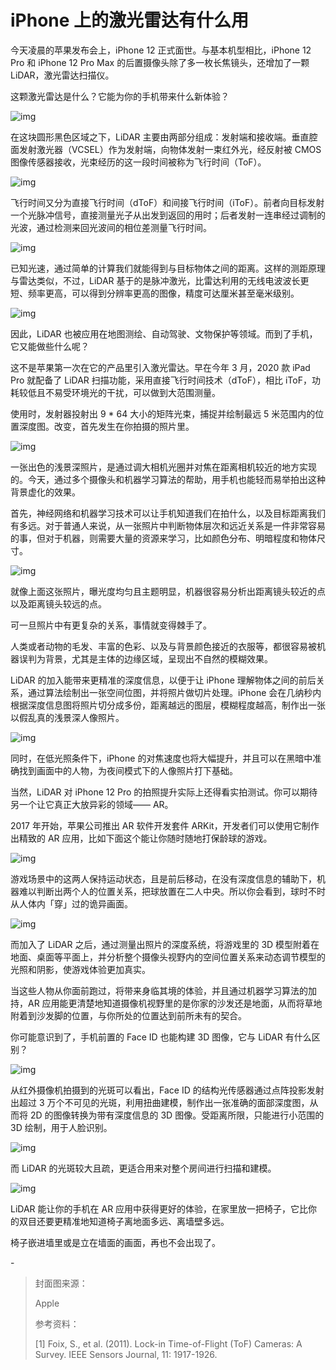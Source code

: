 # iPhone 上的激光雷达有什么用

今天凌晨的苹果发布会上，iPhone 12 正式面世。与基本机型相比，iPhone 12 Pro 和 iPhone 12 Pro Max 的后置摄像头除了多一枚长焦镜头，还增加了一颗 LiDAR，激光雷达扫描仪。



这颗激光雷达是什么？它能为你的手机带来什么新体验？



![img](https://mmbiz.qpic.cn/mmbiz_png/SlOqFKqEO4EniaQs7KibNSz661R0ibB29ccGkFjoAjF7lSZObPcF2o33xSpicwzG2MFOIlUOO8QaPniaOHKjJqyHOfw/640?wx_fmt=png)



在这块圆形黑色区域之下，LiDAR 主要由两部分组成：发射端和接收端。垂直腔面发射激光器（VCSEL）作为发射端，向物体发射一束红外光，经反射被 CMOS 图像传感器接收，光束经历的这一段时间被称为飞行时间（ToF）。



![img](https://mmbiz.qpic.cn/mmbiz_png/SlOqFKqEO4EniaQs7KibNSz661R0ibB29ccWbmrfCUCyOjfKw5XhpF2okMzV6icUr7hQXJEmiaeJZGx8NTTZY9ep4iaA/640?wx_fmt=png)



飞行时间又分为直接飞行时间（dToF）和间接飞行时间（iToF）。前者向目标发射一个光脉冲信号，直接测量光子从出发到返回的用时；后者发射一连串经过调制的光波，通过检测来回光波间的相位差测量飞行时间。



![img](https://mmbiz.qpic.cn/mmbiz_gif/SlOqFKqEO4Gbp10icPSn6Ijxicn0YkI9da2iaIic7g0S8TLBmPPBA36AOUnxgkGvvjgficItNUj05KoZWibjtBwMw0jQ/640?wx_fmt=gif)



已知光速，通过简单的计算我们就能得到与目标物体之间的距离。这样的测距原理与雷达类似，不过，LiDAR 基于的是脉冲激光，比雷达利用的无线电波波长更短、频率更高，可以得到分辨率更高的图像，精度可达厘米甚至毫米级别。



![img](https://mmbiz.qpic.cn/mmbiz_png/SlOqFKqEO4Gbp10icPSn6Ijxicn0YkI9davNhr5mu9k4tgX1ZodVNxfm04iag12NDpVGVia0FAApDopC8lMe2FtEXA/640?wx_fmt=png)



因此，LiDAR 也被应用在地图测绘、自动驾驶、文物保护等领域。而到了手机，它又能做些什么呢？



这不是苹果第一次在它的产品里引入激光雷达。早在今年 3 月，2020 款 iPad Pro 就配备了 LiDAR 扫描功能，采用直接飞行时间技术（dToF），相比 iToF，功耗较低且不易受环境光的干扰，可以做到大范围测量。



使用时，发射器投射出 9 * 64 大小的矩阵光束，捕捉并绘制最远 5 米范围内的位置深度图。改变，首先发生在你拍摄的照片里。



![img](https://mmbiz.qpic.cn/mmbiz_gif/SlOqFKqEO4Gbp10icPSn6Ijxicn0YkI9da7HlsGFiaJuLHwkILk3c8vEX9TIpFFK3g4wrKKsZQWagSLJG8V0zHduw/640?wx_fmt=gif)



一张出色的浅景深照片，是通过调大相机光圈并对焦在距离相机较近的地方实现的。今天，通过多个摄像头和机器学习算法的帮助，用手机也能轻而易举拍出这种背景虚化的效果。



首先，神经网络和机器学习技术可以让手机知道我们在拍什么，以及目标距离我们有多远。对于普通人来说，从一张照片中判断物体层次和远近关系是一件非常容易的事，但对于机器，则需要大量的资源来学习，比如颜色分布、明暗程度和物体尺寸。



![img](https://mmbiz.qpic.cn/mmbiz_png/SlOqFKqEO4Gbp10icPSn6Ijxicn0YkI9da0mXriaBgTEz7Ee7fodRdEm85M7IN8P7xyqGUbloVNl2DojAXhTdtzww/640?wx_fmt=png)



就像上面这张照片，曝光度均匀且主题明显，机器很容易分析出距离镜头较近的点以及距离镜头较远的点。



可一旦照片中有更复杂的关系，事情就变得棘手了。



人类或者动物的毛发、丰富的色彩、以及与背景颜色接近的衣服等，都很容易被机器误判为背景，尤其是主体的边缘区域，呈现出不自然的模糊效果。



LiDAR 的加入能带来更精准的深度信息，以便于让 iPhone 理解物体之间的前后关系，通过算法绘制出一张空间位图，并将照片做切片处理。iPhone 会在几纳秒内根据深度信息图将照片切分成多份，距离越远的图层，模糊程度越高，制作出一张以假乱真的浅景深人像照片。



![img](https://mmbiz.qpic.cn/mmbiz_png/SlOqFKqEO4Gbp10icPSn6Ijxicn0YkI9daMsvO1UibLa31AD0jSycGUeceXbic4Uo08qicCV4YeLh1mEgMticvsoSFicg/640?wx_fmt=png)



同时，在低光照条件下，iPhone 的对焦速度也将大幅提升，并且可以在黑暗中准确找到画面中的人物，为夜间模式下的人像照片打下基础。



当然，LiDAR 对 iPhone 12 Pro 的拍照提升实际上还得看实拍测试。你可以期待另一个让它真正大放异彩的领域—— AR。



2017 年开始，苹果公司推出 AR 软件开发套件 ARKit，开发者们可以使用它制作出精致的 AR 应用，比如下面这个能让你随时随地打保龄球的游戏。



![img](https://mmbiz.qpic.cn/mmbiz_gif/SlOqFKqEO4Gbp10icPSn6Ijxicn0YkI9dalY0hUguhvbiaB6xzCNzib5Aruwd5ficJico9xxY2Suc37Ixt7FcvN6xUsw/640?wx_fmt=gif)



游戏场景中的这两人保持运动状态，且是前后移动，在没有深度信息的辅助下，机器难以判断出两个人的位置关系，把球放置在二人中央。所以你会看到，球时不时从人体内「穿」过的诡异画面。



![img](https://mmbiz.qpic.cn/mmbiz_gif/SlOqFKqEO4Gbp10icPSn6Ijxicn0YkI9daaBb8dg8J6HgQBJv8skjHeN4VuxvNPpxaHwqZNoVFuzEHuwuLsdnzjA/640?wx_fmt=gif)



而加入了 LiDAR 之后，通过测量出照片的深度系统，将游戏里的 3D 模型附着在地面、桌面等平面上，并分析整个摄像头视野内的空间位置关系来动态调节模型的光照和阴影，使游戏体验更加真实。



当这些人物从你面前跑过，将带来身临其境的体验，并且通过机器学习算法的加持，AR 应用能更清楚地知道摄像机视野里的是你家的沙发还是地面，从而将草地附着到沙发脚的位置，与你所处的位置达到前所未有的契合。



你可能意识到了，手机前置的 Face ID 也能构建 3D 图像，它与 LiDAR 有什么区别？



![img](https://mmbiz.qpic.cn/mmbiz_png/SlOqFKqEO4Gbp10icPSn6Ijxicn0YkI9da7RfZBRBtDffAYU5de6iaFphvyWZ70JFeCzSLJEQG4rSibpNeicdMSjic6Q/640?wx_fmt=png)



从红外摄像机拍摄到的光斑可以看出，Face ID 的结构光传感器通过点阵投影发射出超过 3 万个不可见的光斑，利用扭曲建模，制作出一张准确的面部深度图，从而将 2D 的图像转换为带有深度信息的 3D 图像。受距离所限，只能进行小范围的 3D 绘制，用于人脸识别。



![img](https://mmbiz.qpic.cn/mmbiz_png/SlOqFKqEO4Gbp10icPSn6Ijxicn0YkI9dal8VZqcmQ3t3rEXLiaftQeGNic0IE8EZjbkUuF0VK7n2C5jk6aDrJniaAA/640?wx_fmt=png)



而 LiDAR 的光斑较大且疏，更适合用来对整个房间进行扫描和建模。



![img](https://mmbiz.qpic.cn/mmbiz_gif/SlOqFKqEO4Gbp10icPSn6Ijxicn0YkI9daoupJtvYJPGwdkSMhGcstGr1QUW7eY9XPQr7ok0606iaOfgBym6OMqAg/640?wx_fmt=gif)



LiDAR 能让你的手机在 AR 应用中获得更好的体验，在家里放一把椅子，它比你的双目还要更精准地知道椅子离地面多远、离墙壁多远。



椅子嵌进墙里或是立在墙面的画面，再也不会出现了。



\-



> 封面图来源：
>
> Apple
>
> 
>
> 参考资料：
>
> [1] Foix, S., et al. (2011). Lock-in Time-of-Flight (ToF) Cameras: A Survey. IEEE Sensors Journal, 11: 1917-1926.